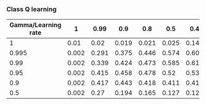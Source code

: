 ### Class Q learning

| Gamma/Learning rate  | 1 | 0.99 | 0.9 | 0.8 | 0.5 | 0.4 | 0.3 | 0.2 | 0.1 | 0.05 | 0.01 |
| ------------- | -- | -- | -- | -- | -- |-- |-- |-- |-- |-- |-- |
|1|0.01|0.02|0.019|0.021|0.025|0.148|0.119|0.272|0.536|0.548|0.097|
|0.995|0.002|0.291|0.375|0.446|0.574|0.601|0.622|0.648|0.644|0.429|0.091|
|0.99|0.002|0.339|0.424|0.473|0.585|0.612|0.624|**0.651**|0.521|0.394|0.038|
|0.95|0.002|0.415|0.458|0.478|0.52|0.531|0.55|0.57|0.603|0.505|0.045|
|0.9|0.002|0.417|0.443|0.418|0.411|0.416|0.422|0.438|0.473|0.522|0.067|
|0.5|0.002|0.27|0.194|0.165|0.127|0.124|0.116|0.102|0.055|0.108|0.055|
